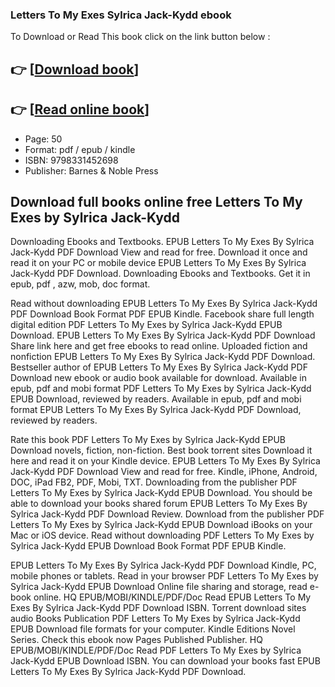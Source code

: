 ### Letters To My Exes Sylrica Jack-Kydd ebook

To Download or Read This book click on the link button below :

## 👉  [**[Download book](http://ebooksharez.info/download.php?group=book&from=github.com&id=718293&lnk=1063 "Download book")**]

## 👉  [**[Read online book](http://ebooksharez.info/download.php?group=book&from=github.com&id=718293&lnk=1063 "Read online book")**]


* Page: 50
* Format: pdf / epub / kindle
* ISBN: 9798331452698
* Publisher: Barnes &amp; Noble Press



## Download full books online free Letters To My Exes by Sylrica Jack-Kydd 


Downloading Ebooks and Textbooks. EPUB Letters To My Exes By Sylrica Jack-Kydd PDF Download View and read for free. Download it once and read it on your PC or mobile device EPUB Letters To My Exes By Sylrica Jack-Kydd PDF Download. Downloading Ebooks and Textbooks. Get it in epub, pdf , azw, mob, doc format.

Read without downloading EPUB Letters To My Exes By Sylrica Jack-Kydd PDF Download Book Format PDF EPUB Kindle. Facebook share full length digital edition PDF Letters To My Exes by Sylrica Jack-Kydd EPUB Download. EPUB Letters To My Exes By Sylrica Jack-Kydd PDF Download Share link here and get free ebooks to read online. Uploaded fiction and nonfiction EPUB Letters To My Exes By Sylrica Jack-Kydd PDF Download. Bestseller author of EPUB Letters To My Exes By Sylrica Jack-Kydd PDF Download new ebook or audio book available for download. Available in epub, pdf and mobi format PDF Letters To My Exes by Sylrica Jack-Kydd EPUB Download, reviewed by readers. Available in epub, pdf and mobi format EPUB Letters To My Exes By Sylrica Jack-Kydd PDF Download, reviewed by readers.

Rate this book PDF Letters To My Exes by Sylrica Jack-Kydd EPUB Download novels, fiction, non-fiction. Best book torrent sites Download it here and read it on your Kindle device. EPUB Letters To My Exes By Sylrica Jack-Kydd PDF Download View and read for free. Kindle, iPhone, Android, DOC, iPad FB2, PDF, Mobi, TXT. Downloading from the publisher PDF Letters To My Exes by Sylrica Jack-Kydd EPUB Download. You should be able to download your books shared forum EPUB Letters To My Exes By Sylrica Jack-Kydd PDF Download Review. Download from the publisher PDF Letters To My Exes by Sylrica Jack-Kydd EPUB Download iBooks on your Mac or iOS device. Read without downloading PDF Letters To My Exes by Sylrica Jack-Kydd EPUB Download Book Format PDF EPUB Kindle.

EPUB Letters To My Exes By Sylrica Jack-Kydd PDF Download Kindle, PC, mobile phones or tablets. Read in your browser PDF Letters To My Exes by Sylrica Jack-Kydd EPUB Download Online file sharing and storage, read e-book online. HQ EPUB/MOBI/KINDLE/PDF/Doc Read EPUB Letters To My Exes By Sylrica Jack-Kydd PDF Download ISBN. Torrent download sites audio Books Publication PDF Letters To My Exes by Sylrica Jack-Kydd EPUB Download file formats for your computer. Kindle Editions Novel Series. Check this ebook now Pages Published Publisher. HQ EPUB/MOBI/KINDLE/PDF/Doc Read PDF Letters To My Exes by Sylrica Jack-Kydd EPUB Download ISBN. You can download your books fast EPUB Letters To My Exes By Sylrica Jack-Kydd PDF Download.





